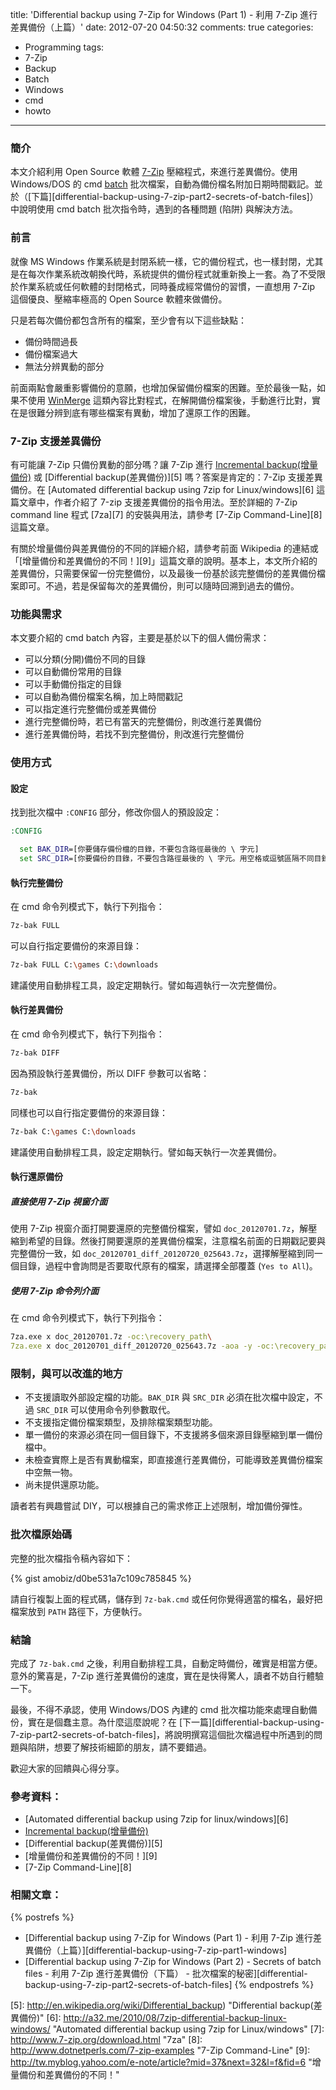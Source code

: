 title: 'Differential backup using 7-Zip for Windows (Part 1) - 利用 7-Zip 進行差異備份（上篇）'
date: 2012-07-20 04:50:32
comments: true
categories:
  - Programming
tags:
  - 7-Zip
  - Backup
  - Batch
  - Windows
  - cmd
  - howto
---
### 簡介

本文介紹利用 Open Source 軟體 [7-Zip][1] 壓縮程式，來進行差異備份。使用 Windows/DOS 的 cmd [batch][2] 批次檔案，自動為備份檔名附加日期時間戳記。並於（[下篇][differential-backup-using-7-zip-part2-secrets-of-batch-files]）中說明使用 cmd batch 批次指令時，遇到的各種問題 (陷阱) 與解決方法。

<!-- more -->
<!-- forkme https://gist.github.com/amobiz/d0be531a7c109c785845 -->

### 前言

就像 MS Windows 作業系統是封閉系統一樣，它的備份程式，也一樣封閉，尤其是在每次作業系統改朝換代時，系統提供的備份程式就重新換上一套。為了不受限於作業系統或任何軟體的封閉格式，同時養成經常備份的習慣，一直想用 7-Zip 這個優良、壓縮率極高的 Open Source 軟體來做備份。

只是若每次備份都包含所有的檔案，至少會有以下這些缺點：

* 備份時間過長
* 備份檔案過大
* 無法分辨異動的部分

前面兩點會嚴重影響備份的意願，也增加保留備份檔案的困難。至於最後一點，如果不使用 [WinMerge][3] 這類內容比對程式，在解開備份檔案後，手動進行比對，實在是很難分辨到底有哪些檔案有異動，增加了還原工作的困難。

### 7-Zip 支援差異備份

有可能讓 7-Zip 只備份異動的部分嗎？讓 7-Zip 進行 [Incremental backup(增量備份)][4] 或 [Differential backup(差異備份)][5] 嗎？答案是肯定的：7-Zip 支援差異備份。在 [Automated differential backup using 7zip for Linux/windows][6] 這篇文章中，作者介紹了 7-zip 支援差異備份的指令用法。至於詳細的 7-Zip command line 程式 [7za][7] 的安裝與用法，請參考 [7-Zip Command-Line][8] 這篇文章。

有關於增量備份與差異備份的不同的詳細介紹，請參考前面 Wikipedia 的連結或「[增量備份和差異備份的不同！][9]」這篇文章的說明。基本上，本文所介紹的差異備份，只需要保留一份完整備份，以及最後一份基於該完整備份的差異備份檔案即可。不過，若是保留每次的差異備份，則可以隨時回溯到過去的備份。

### 功能與需求

本文要介紹的 cmd batch 內容，主要是基於以下的個人備份需求：

* 可以分類(分開)備份不同的目錄
* 可以自動備份常用的目錄
* 可以手動備份指定的目錄
* 可以自動為備份檔案名稱，加上時間戳記
* 可以指定進行完整備份或差異備份
* 進行完整備份時，若已有當天的完整備份，則改進行差異備份
* 進行差異備份時，若找不到完整備份，則改進行完整備份

### 使用方式

#### 設定

找到批次檔中 `:CONFIG` 部分，修改你個人的預設設定：

```bat
:CONFIG

  set BAK_DIR=[你要儲存備份檔的目錄，不要包含路徑最後的 \ 字元]
  set SRC_DIR=[你要備份的目錄，不要包含路徑最後的 \ 字元。用空格或逗號區隔不同目錄。如果目錄包含空白字元，請使用 "" 括住完整路目錄名稱]
```

#### 執行完整備份

在 cmd 命令列模式下，執行下列指令：

```bash
7z-bak FULL
```

可以自行指定要備份的來源目錄：

```bash
7z-bak FULL C:\games C:\downloads
```

建議使用自動排程工具，設定定期執行。譬如每週執行一次完整備份。

#### 執行差異備份

在 cmd 命令列模式下，執行下列指令：

```bash
7z-bak DIFF
```

因為預設執行差異備份，所以 DIFF 參數可以省略：

```bash
7z-bak
```

同樣也可以自行指定要備份的來源目錄：

```bash
7z-bak C:\games C:\downloads
```

建議使用自動排程工具，設定定期執行。譬如每天執行一次差異備份。

#### 執行還原備份

##### 直接使用 7-Zip 視窗介面

使用 7-Zip 視窗介面打開要還原的完整備份檔案，譬如 `doc_20120701.7z`，解壓縮到希望的目錄。然後打開要還原的差異備份檔案，注意檔名前面的日期戳記要與完整備份一致，如 `doc_20120701_diff_20120720_025643.7z`，選擇解壓縮到同一個目錄，過程中會詢問是否要取代原有的檔案，請選擇全部覆蓋 (`Yes to All`)。

##### 使用 7-Zip 命令列介面

在 cmd 命令列模式下，執行下列指令：

```bash
7za.exe x doc_20120701.7z -oc:\recovery_path\
7za.exe x doc_20120701_diff_20120720_025643.7z -aoa -y -oc:\recovery_path\
```

### 限制，與可以改進的地方

* 不支援讀取外部設定檔的功能。`BAK_DIR` 與 `SRC_DIR` 必須在批次檔中設定，不過 `SRC_DIR` 可以使用命令列參數取代。
* 不支援指定備份檔案類型，及排除檔案類型功能。
* 單一備份的來源必須在同一個目錄下，不支援將多個來源目錄壓縮到單一備份檔中。
* 未檢查實際上是否有異動檔案，即直接進行差異備份，可能導致差異備份檔案中空無一物。
* 尚未提供還原功能。

讀者若有興趣嘗試 DIY，可以根據自己的需求修正上述限制，增加備份彈性。

### 批次檔原始碼

完整的批次檔指令稿內容如下：

<!-- differential-backup-using-7-zip-windows-7z-bak.cmd -->
<!-- inno-v/5650722 -->
{% gist amobiz/d0be531a7c109c785845 %}

請自行複製上面的程式碼，儲存到 `7z-bak.cmd` 或任何你覺得適當的檔名，最好把檔案放到 `PATH` 路徑下，方便執行。

### 結論

完成了 `7z-bak.cmd` 之後，利用自動排程工具，自動定時備份，確實是相當方便。意外的驚喜是，7-Zip 進行差異備份的速度，實在是快得驚人，讀者不妨自行體驗一下。

最後，不得不承認，使用 Windows/DOS 內建的 cmd 批次檔功能來處理自動備份，實在是個蠢主意。為什麼這麼說呢？在 [下一篇][differential-backup-using-7-zip-part2-secrets-of-batch-files]，將說明撰寫這個批次檔過程中所遇到的問題與陷阱，想要了解技術細節的朋友，請不要錯過。

歡迎大家的回饋與心得分享。

### 參考資料：

* [Automated differential backup using 7zip for linux/windows][6]
* [Incremental backup(增量備份)][4]
* [Differential backup(差異備份)][5]
* [增量備份和差異備份的不同！][9]
* [7-Zip Command-Line][8]

### 相關文章：

<!-- cross references -->

{% postrefs %}
* [Differential backup using 7-Zip for Windows (Part 1) - 利用 7-Zip 進行差異備份（上篇）][differential-backup-using-7-zip-part1-windows]
* [Differential backup using 7-Zip for Windows (Part 2) - Secrets of batch files - 利用 7-Zip 進行差異備份（下篇） - 批次檔案的秘密][differential-backup-using-7-zip-part2-secrets-of-batch-files]
{% endpostrefs %}

<!-- external references -->

[1]: http://en.wikipedia.org/wiki/7-Zip "7-Zip"
[2]: http://en.wikipedia.org/wiki/Batch_file "batch"
[3]: http://en.wikipedia.org/wiki/WinMerge "WinMerge"
[4]: http://en.wikipedia.org/wiki/Incremental_backup "Incremental backup(增量備份)"
[5]: http://en.wikipedia.org/wiki/Differential_backup) "Differential backup(差異備份)"
[6]: http://a32.me/2010/08/7zip-differential-backup-linux-windows/ "Automated differential backup using 7zip for Linux/windows"
[7]: http://www.7-zip.org/download.html "7za"
[8]: http://www.dotnetperls.com/7-zip-examples "7-Zip Command-Line"
[9]: http://tw.myblog.yahoo.com/e-note/article?mid=37&next=32&l=f&fid=6 "增量備份和差異備份的不同！"
